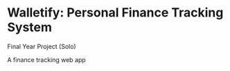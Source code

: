 # Walletify: Personal Finance Tracking System
Final Year Project (Solo)

A finance tracking web app
